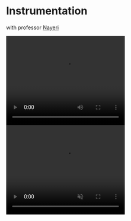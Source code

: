 # Instrumentation
with professor <a href="https://ece.ut.ac.ir/~students/m.nayeri">
    Nayeri
</a>

<video width="320" height="240" controls>
  <source src="Project/Q4/bandicam 2023-07-07 01-46-13-402.mp4" type="video/mp4">
Your browser does not support the video tag.
</video>

<video width="320" height="240" autoplay muted>
  <source src="Project/Q4/bandicam 2023-07-07 01-46-13-402.mp4" type="video/mp4">
  <source src="movie.ogg" type="video/ogg">
Your browser does not support the video tag.
</video>
